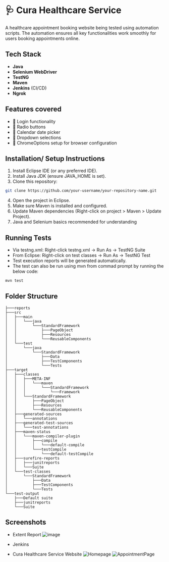 
# 🩺 Cura Healthcare Service

A healthcare appointment booking website being tested using automation scripts. The automation ensures all key functionalities work smoothly for users booking appointments online.


## Tech Stack

- **Java**
- **Selenium WebDriver**
- **TestNG**
- **Maven**
- **Jenkins** (CI/CD)
- **Ngrok**



## Features covered

- 🔐 Login functionality
- 🔘 Radio buttons
- 📅 Calendar date picker
- 🔽 Dropdown selections
- 🧰 ChromeOptions setup for browser configuration

## Installation/ Setup Instructions

1.	Install Eclipse IDE (or any preferred IDE).
2.	Install Java JDK (ensure JAVA_HOME is set).
3.	Clone this repository:
```bash
git clone https://github.com/your-username/your-repository-name.git
```
4.	Open the project in Eclipse.
5.	Make sure Maven is installed and configured.
6.	Update Maven dependencies (Right-click on project > Maven > Update Project).
7.  Java and Selenium basics recommended for understanding

    
## Running Tests
-	Via testng.xml:
    Right-click testng.xml → Run As → TestNG Suite
-	From Eclipse:
    Right-click on test classes → Run As → TestNG Test
-	Test execution reports will be generated automatically.
-   The test can also be run using mvn from commad prompt by running the below code: 
```bash
mvn test
```


## Folder Structure
```
├───reports
├───src
│   ├───main
│   │   └───java
│   │       └───StandardFramework
│   │           ├───PageObject
│   │           ├───Resources
│   │           └───ReusableComponents
│   └───test
│       └───java
│           └───StandardFramework
│               ├───Data
│               ├───TestComponents
│               └───Tests
├───target
│   ├───classes
│   │   ├───META-INF
│   │   │   └───maven
│   │   │       └───StandardFramework
│   │   │           └───Framework
│   │   └───StandardFramework
│   │       ├───PageObject
│   │       ├───Resources
│   │       └───ReusableComponents
│   ├───generated-sources
│   │   └───annotations
│   ├───generated-test-sources
│   │   └───test-annotations
│   ├───maven-status
│   │   └───maven-compiler-plugin
│   │       ├───compile
│   │       │   └───default-compile
│   │       └───testCompile
│   │           └───default-testCompile
│   ├───surefire-reports
│   │   ├───junitreports
│   │   └───Suite
│   └───test-classes
│       └───StandardFramework
│           ├───Data
│           ├───TestComponents
│           └───Tests
└───test-output
    ├───Default suite
    ├───junitreports
    └───Suite
```
## Screenshots
- Extent Report
![image](https://github.com/user-attachments/assets/432883fa-6835-4648-aa74-d8f0bafb66d2)
- Jenkins

- Cura Healthcare Service Website
![Homepage](https://github.com/user-attachments/assets/4bda82f7-6447-40e6-9ecc-ef6ae4747ac3)
![AppointmentPage](https://github.com/user-attachments/assets/2dd1fb9c-e23c-4f51-9bb6-40888bdf4fd8)





